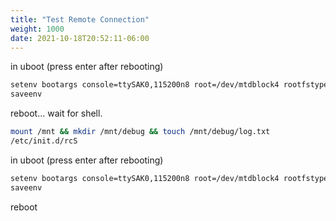 ```yaml
---
title: "Test Remote Connection"
weight: 1000
date: 2021-10-18T20:52:11-06:00
---
```


in uboot (press enter after rebooting)

```sh
setenv bootargs console=ttySAK0,115200n8 root=/dev/mtdblock4 rootfstype=squashfs init=/bin/sh mem=64M memsize=64M
saveenv
```

reboot... wait for shell.

```sh
mount /mnt && mkdir /mnt/debug && touch /mnt/debug/log.txt
/etc/init.d/rcS
```

in uboot (press enter after rebooting)

```sh
setenv bootargs console=ttySAK0,115200n8 root=/dev/mtdblock4 rootfstype=squashfs init=/init mem=64M memsize=64M
saveenv
```

reboot
